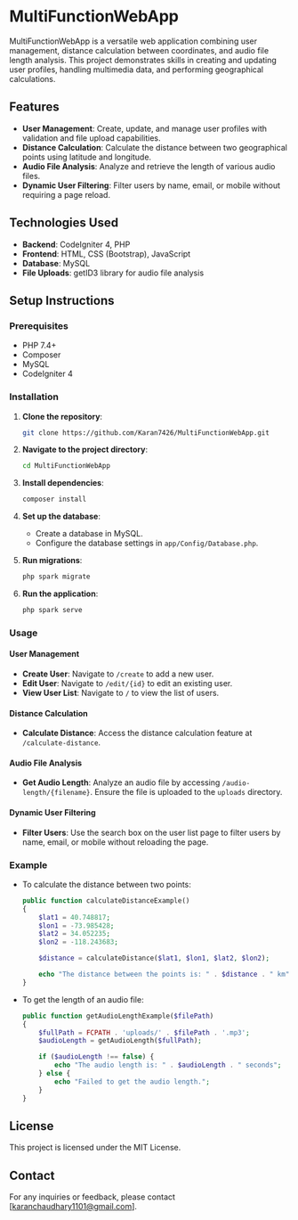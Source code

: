 # MultiFunctionWebApp

MultiFunctionWebApp is a versatile web application combining user management, distance calculation between coordinates, and audio file length analysis. This project demonstrates skills in creating and updating user profiles, handling multimedia data, and performing geographical calculations.

## Features

- **User Management**: Create, update, and manage user profiles with validation and file upload capabilities.
- **Distance Calculation**: Calculate the distance between two geographical points using latitude and longitude.
- **Audio File Analysis**: Analyze and retrieve the length of various audio files.
- **Dynamic User Filtering**: Filter users by name, email, or mobile without requiring a page reload.

## Technologies Used

- **Backend**: CodeIgniter 4, PHP
- **Frontend**: HTML, CSS (Bootstrap), JavaScript
- **Database**: MySQL
- **File Uploads**: getID3 library for audio file analysis

## Setup Instructions

### Prerequisites

- PHP 7.4+
- Composer
- MySQL
- CodeIgniter 4

### Installation

1. **Clone the repository**:
    ```bash
    git clone https://github.com/Karan7426/MultiFunctionWebApp.git
    ```

2. **Navigate to the project directory**:
    ```bash
    cd MultiFunctionWebApp
    ```

3. **Install dependencies**:
    ```bash
    composer install
    ```

4. **Set up the database**:
    - Create a database in MySQL.
    - Configure the database settings in `app/Config/Database.php`.

5. **Run migrations**:
    ```bash
    php spark migrate
    ```

6. **Run the application**:
    ```bash
    php spark serve
    ```

### Usage

#### User Management

- **Create User**: Navigate to `/create` to add a new user.
- **Edit User**: Navigate to `/edit/{id}` to edit an existing user.
- **View User List**: Navigate to `/` to view the list of users.

#### Distance Calculation

- **Calculate Distance**: Access the distance calculation feature at `/calculate-distance`.

#### Audio File Analysis

- **Get Audio Length**: Analyze an audio file by accessing `/audio-length/{filename}`. Ensure the file is uploaded to the `uploads` directory.

#### Dynamic User Filtering

- **Filter Users**: Use the search box on the user list page to filter users by name, email, or mobile without reloading the page.

### Example

- To calculate the distance between two points:
    ```php
    public function calculateDistanceExample()
    {
        $lat1 = 40.748817;
        $lon1 = -73.985428;
        $lat2 = 34.052235;
        $lon2 = -118.243683;

        $distance = calculateDistance($lat1, $lon1, $lat2, $lon2);

        echo "The distance between the points is: " . $distance . " km";
    }
    ```

- To get the length of an audio file:
    ```php
    public function getAudioLengthExample($filePath)
    {
        $fullPath = FCPATH . 'uploads/' . $filePath . '.mp3';
        $audioLength = getAudioLength($fullPath);

        if ($audioLength !== false) {
            echo "The audio length is: " . $audioLength . " seconds";
        } else {
            echo "Failed to get the audio length.";
        }
    }
    ```

## License

This project is licensed under the MIT License.

## Contact

For any inquiries or feedback, please contact [karanchaudhary1101@gmail.com].
